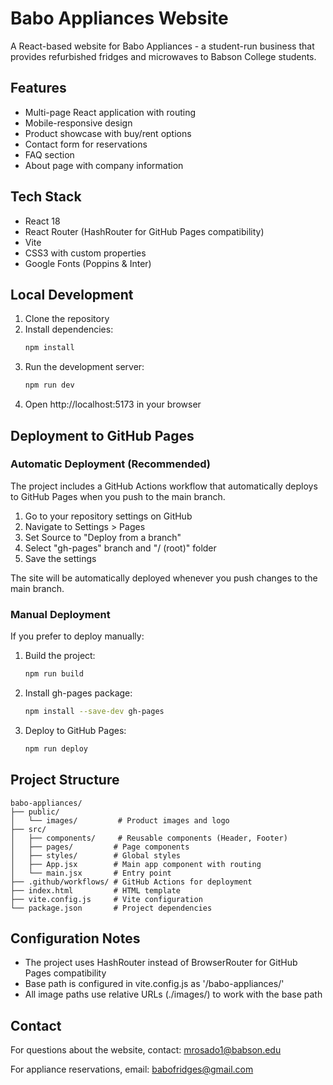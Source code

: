 # Babo Appliances Website

A React-based website for Babo Appliances - a student-run business that provides refurbished fridges and microwaves to Babson College students.

## Features

- Multi-page React application with routing
- Mobile-responsive design
- Product showcase with buy/rent options
- Contact form for reservations
- FAQ section
- About page with company information

## Tech Stack

- React 18
- React Router (HashRouter for GitHub Pages compatibility)
- Vite
- CSS3 with custom properties
- Google Fonts (Poppins & Inter)

## Local Development

1. Clone the repository
2. Install dependencies:
   ```bash
   npm install
   ```
3. Run the development server:
   ```bash
   npm run dev
   ```
4. Open http://localhost:5173 in your browser

## Deployment to GitHub Pages

### Automatic Deployment (Recommended)

The project includes a GitHub Actions workflow that automatically deploys to GitHub Pages when you push to the main branch.

1. Go to your repository settings on GitHub
2. Navigate to Settings > Pages
3. Set Source to "Deploy from a branch"
4. Select "gh-pages" branch and "/ (root)" folder
5. Save the settings

The site will be automatically deployed whenever you push changes to the main branch.

### Manual Deployment

If you prefer to deploy manually:

1. Build the project:
   ```bash
   npm run build
   ```
2. Install gh-pages package:
   ```bash
   npm install --save-dev gh-pages
   ```
3. Deploy to GitHub Pages:
   ```bash
   npm run deploy
   ```

## Project Structure

```
babo-appliances/
├── public/
│   └── images/         # Product images and logo
├── src/
│   ├── components/     # Reusable components (Header, Footer)
│   ├── pages/         # Page components
│   ├── styles/        # Global styles
│   ├── App.jsx        # Main app component with routing
│   └── main.jsx       # Entry point
├── .github/workflows/ # GitHub Actions for deployment
├── index.html         # HTML template
├── vite.config.js     # Vite configuration
└── package.json       # Project dependencies
```

## Configuration Notes

- The project uses HashRouter instead of BrowserRouter for GitHub Pages compatibility
- Base path is configured in vite.config.js as '/babo-appliances/'
- All image paths use relative URLs (./images/) to work with the base path

## Contact

For questions about the website, contact: mrosado1@babson.edu

For appliance reservations, email: babofridges@gmail.com